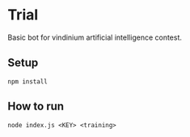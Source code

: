 # Trial

Basic bot for vindinium artificial intelligence contest.

## Setup

```
npm install
```

## How to run

```
node index.js <KEY> <training>
```
